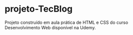 # projeto-TecBlog
Projeto construído em aula prática de HTML e CSS do curso Desenvolvimento Web disponível na Udemy.

